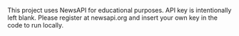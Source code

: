 This project uses NewsAPI for educational purposes. API key is intentionally left blank. Please register at newsapi.org and insert your own key in the code to run locally. 
